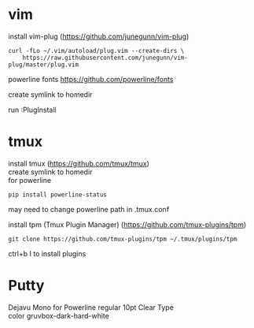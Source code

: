 vim
=====
install vim-plug (https://github.com/junegunn/vim-plug)
```
curl -fLo ~/.vim/autoload/plug.vim --create-dirs \
    https://raw.githubusercontent.com/junegunn/vim-plug/master/plug.vim
```
powerline fonts https://github.com/powerline/fonts  

create symlink to homedir  

run :PlugInstall

tmux
=====
install tmux (https://github.com/tmux/tmux)  
create symlink to homedir  
for powerline  
```
pip install powerline-status
```
may need to change powerline path in .tmux.conf  

install tpm (Tmux Plugin Manager) (https://github.com/tmux-plugins/tpm)  
```
git clone https://github.com/tmux-plugins/tpm ~/.tmux/plugins/tpm
```

ctrl+b I to install plugins  

Putty
=====
Dejavu Mono for Powerline regular 10pt Clear Type  
color gruvbox-dark-hard-white  
